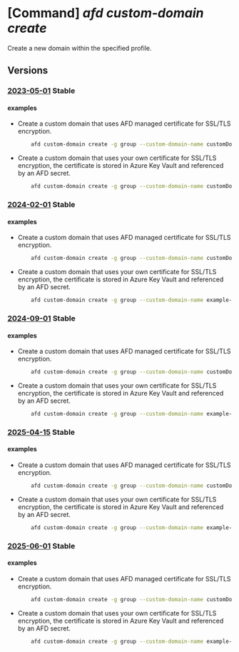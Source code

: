 # [Command] _afd custom-domain create_

Create a new domain within the specified profile.

## Versions

### [2023-05-01](/Resources/mgmt-plane/L3N1YnNjcmlwdGlvbnMve30vcmVzb3VyY2Vncm91cHMve30vcHJvdmlkZXJzL21pY3Jvc29mdC5jZG4vcHJvZmlsZXMve30vY3VzdG9tZG9tYWlucy97fQ==/2023-05-01.xml) **Stable**

<!-- mgmt-plane /subscriptions/{}/resourcegroups/{}/providers/microsoft.cdn/profiles/{}/customdomains/{} 2023-05-01 -->

#### examples

- Create a custom domain that uses AFD managed certificate for SSL/TLS encryption.
    ```bash
        afd custom-domain create -g group --custom-domain-name customDomain --profile-name profile --host-name www.contoso.com --minimum-tls-version TLS12 --certificate-type ManagedCertificate
    ```

- Create a custom domain that uses your own certificate for SSL/TLS encryption, the certificate is stored in Azure Key Vault and referenced by an AFD secret.
    ```bash
        afd custom-domain create -g group --custom-domain-name customDomain --profile-name profile --host-name www.contoso.com --minimum-tls-version TLS12 --certificate-type CustomerCertificate --secret secretName
    ```

### [2024-02-01](/Resources/mgmt-plane/L3N1YnNjcmlwdGlvbnMve30vcmVzb3VyY2Vncm91cHMve30vcHJvdmlkZXJzL21pY3Jvc29mdC5jZG4vcHJvZmlsZXMve30vY3VzdG9tZG9tYWlucy97fQ==/2024-02-01.xml) **Stable**

<!-- mgmt-plane /subscriptions/{}/resourcegroups/{}/providers/microsoft.cdn/profiles/{}/customdomains/{} 2024-02-01 -->

#### examples

- Create a custom domain that uses AFD managed certificate for SSL/TLS encryption.
    ```bash
        afd custom-domain create -g group --custom-domain-name customDomain --profile-name profile --host-name www.contoso.com --minimum-tls-version TLS12 --certificate-type ManagedCertificate
    ```

- Create a custom domain that uses your own certificate for SSL/TLS encryption, the certificate is stored in Azure Key Vault and referenced by an AFD secret.
    ```bash
        afd custom-domain create -g group --custom-domain-name example-custom-domain --profile-name profile --host-name www.contoso.com --minimum-tls-version TLS12 --certificate-type CustomerCertificate --secret secretName
    ```

### [2024-09-01](/Resources/mgmt-plane/L3N1YnNjcmlwdGlvbnMve30vcmVzb3VyY2Vncm91cHMve30vcHJvdmlkZXJzL21pY3Jvc29mdC5jZG4vcHJvZmlsZXMve30vY3VzdG9tZG9tYWlucy97fQ==/2024-09-01.xml) **Stable**

<!-- mgmt-plane /subscriptions/{}/resourcegroups/{}/providers/microsoft.cdn/profiles/{}/customdomains/{} 2024-09-01 -->

#### examples

- Create a custom domain that uses AFD managed certificate for SSL/TLS encryption.
    ```bash
        afd custom-domain create -g group --custom-domain-name customDomain --profile-name profile --host-name www.contoso.com --minimum-tls-version TLS12 --certificate-type ManagedCertificate
    ```

- Create a custom domain that uses your own certificate for SSL/TLS encryption, the certificate is stored in Azure Key Vault and referenced by an AFD secret.
    ```bash
        afd custom-domain create -g group --custom-domain-name example-custom-domain --profile-name profile --host-name www.contoso.com --minimum-tls-version TLS12 --certificate-type CustomerCertificate --secret secretName
    ```

### [2025-04-15](/Resources/mgmt-plane/L3N1YnNjcmlwdGlvbnMve30vcmVzb3VyY2Vncm91cHMve30vcHJvdmlkZXJzL21pY3Jvc29mdC5jZG4vcHJvZmlsZXMve30vY3VzdG9tZG9tYWlucy97fQ==/2025-04-15.xml) **Stable**

<!-- mgmt-plane /subscriptions/{}/resourcegroups/{}/providers/microsoft.cdn/profiles/{}/customdomains/{} 2025-04-15 -->

#### examples

- Create a custom domain that uses AFD managed certificate for SSL/TLS encryption.
    ```bash
        afd custom-domain create -g group --custom-domain-name customDomain --profile-name profile --host-name www.contoso.com --minimum-tls-version TLS12 --certificate-type ManagedCertificate
    ```

- Create a custom domain that uses your own certificate for SSL/TLS encryption, the certificate is stored in Azure Key Vault and referenced by an AFD secret.
    ```bash
        afd custom-domain create -g group --custom-domain-name example-custom-domain --profile-name profile --host-name www.contoso.com --minimum-tls-version TLS12 --certificate-type CustomerCertificate --secret secretName
    ```

### [2025-06-01](/Resources/mgmt-plane/L3N1YnNjcmlwdGlvbnMve30vcmVzb3VyY2Vncm91cHMve30vcHJvdmlkZXJzL21pY3Jvc29mdC5jZG4vcHJvZmlsZXMve30vY3VzdG9tZG9tYWlucy97fQ==/2025-06-01.xml) **Stable**

<!-- mgmt-plane /subscriptions/{}/resourcegroups/{}/providers/microsoft.cdn/profiles/{}/customdomains/{} 2025-06-01 -->

#### examples

- Create a custom domain that uses AFD managed certificate for SSL/TLS encryption.
    ```bash
        afd custom-domain create -g group --custom-domain-name customDomain --profile-name profile --host-name www.contoso.com --minimum-tls-version TLS12 --certificate-type ManagedCertificate
    ```

- Create a custom domain that uses your own certificate for SSL/TLS encryption, the certificate is stored in Azure Key Vault and referenced by an AFD secret.
    ```bash
        afd custom-domain create -g group --custom-domain-name example-custom-domain --profile-name profile --host-name www.contoso.com --minimum-tls-version TLS12 --certificate-type CustomerCertificate --secret secretName
    ```
